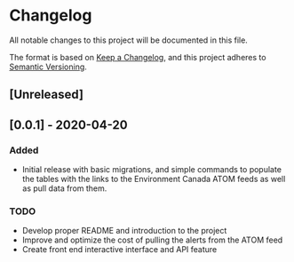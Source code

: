 # Changelog
All notable changes to this project will be documented in this file.

The format is based on [Keep a Changelog](https://keepachangelog.com/en/1.0.0/),
and this project adheres to [Semantic Versioning](https://semver.org/spec/v2.0.0.html).

## [Unreleased]

## [0.0.1] - 2020-04-20
### Added
- Initial release with basic migrations, and simple commands to populate the tables with the links to the Environment Canada ATOM feeds as well as pull data from them.

### TODO
- Develop proper README and introduction to the project
- Improve and optimize the cost of pulling the alerts from the ATOM feed
- Create front end interactive interface and API feature 
